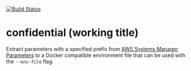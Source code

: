 [![Build Status](https://travis-ci.org/nlindblad/confidential.svg?branch=master)](https://travis-ci.org/nlindblad/confidential)
# confidential (working title)

Extract parameters with a specified prefix from [AWS Systems Manager Parameters](http://docs.aws.amazon.com/systems-manager/latest/userguide/sysman-paramstore-working.html) to a Docker compatible environment file that can be used with the `--env-file` flag.
